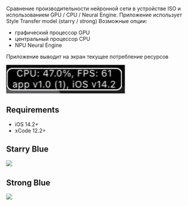 Сравнение производительности нейронной сети в устройстве ISO и использованием GPU / CPU / Neural Engine.
Приложение использует Style Transfer model (starry / strong)
Возможные опции:
  - графический процессор GPU
  - центральный процессор CPU
  - NPU Neural Engine
 
Приложение выводит на экран текущее потребление ресурсов 

![](resources/cpu_example.jpg)

## Requirements
- iOS 14.2+
- xCode 12.2+


## Starry Blue 
![](resources/starryBlue.gif)


## Strong Blue 

![](resources/strong.gif)
